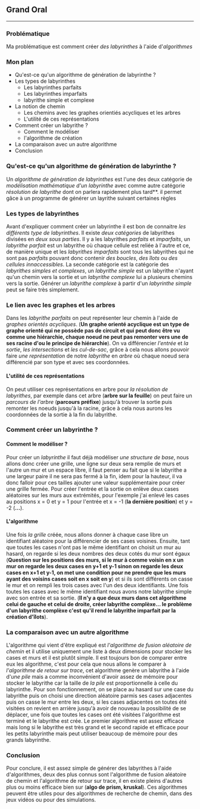 


## Grand Oral

---


### Problématique

Ma problématique est comment créer *des labyrinthes* à l'aide d'*algorithmes*

### Mon plan 

- Qu'est-ce qu'un algorithme de génération de labyrinthe ?
- Les types de labyrinthes
	- Les labyrinthes parfaits
	- Les labyrinthes imparfaits
	- labyrithe simple et complexe
- La notion de chemin
	- Les chemins avec les graphes orientiés acycliques et les arbres
	- L'utilité de ces représentations
- Comment créer un labyrithe ?
	- Comment le modéliser
	- l'algorithme de création
- La comparaison avec un autre algorithme
- Conclusion

### Qu'est-ce qu'un algorithme de génération de labyrinthe ?

Un *algorithme de génération de labyrinthes* est l'une des deux catégorie de *modélisation mathématique d'un labyrinthe* avec comme autre catégorie *résolution de labyrithe* dont on parlera rapidement plus tard**. il permet gâce à un programme de générer un layrithe suivant certaines règles

### Les types de labyrinthes

Avant d'expliquer comment créer un labyrinthe il est bon de connaitre *les différents type de labyrinthes*. Il existe *deux catégories* de labyrithes divisées en *deux sous parties*. Il y a les labyrithes *parfaits* et *imparfaits*, un *labyrithe parfait* est un labyrithe où chaque cellule est reliée à l'autre et ce, de manière unique et les *labyrithes imparfaits* sont tous les labyrithes qui ne sont pas *parfaits* pouvant donc contenir *des boucles*, *des îlots* ou *des cellules innaccessibles*. La seconde catégorie est la catégorie des *labyrithes simples et complexes*, un *labyrithe simple* est un labyrithe n'ayant qu'un chemin vers la sortie et un *labyrithe complexe* lui a plusieurs chemins vers la sortie. Générer un *labyrithe complexe* à partir d'un *labyrinthe simple* peut se faire très simplement.

### Le lien avec les graphes et les arbres

Dans les *labyrithe parfaits* on peut représenter leur chemin à l'aide de *graphes orientés acycliques*. (**Un graphe orienté acyclique est un type de graphe orienté qui ne possède pas de circuit et qui peut donc être vu comme une hiérarchie, chaque noeud ne peut pas remonter vers une de ses racine d'ou le principe de hiérarchie**). On va différencier *l'entrée* et *la sortie*, *les intersections* et *les cul-de-sac*, grâce à cela nous allons pouvoir faire *une représentation* de notre *labyrithe* en *arbre* où chaque noeud sera différencié par son type et avec ses coordonnées.

#### L'utilité de ces représentations

On peut utiliser ces représentations en arbre pour *la résolution de labyrithes*, par exemple dans cet arbre (**arbre sur la feuille**) on peut faire un *parcours de l'arbre* (**parcours préfixe**) jusqu'à trouver la sortie puis remonter les noeuds jusqu'à la racine, grâce à cela nous aurons les coordonnées de la sortie à la fin du labyrithe. 

### Comment créer un labyrinthe ?

#### Comment le modéliser ?

Pour créer un *labyrinthe* il faut déjà modéliser *une structure de base*, nous allons donc créer une grille, une ligne sur deux sera remplie de murs et l'autre un mur et un espace libre, il faut penser au fait que si le labyrithe a une largeur paire il ne sera pas fermé à la fin, idem pour la hauteur, il va donc falloir pour ces tailles ajouter une valeur supplémentaire pour créer une grille fermée. Pour créer l'entrée et la sortie on enlève deux cases aléatoires sur les murs aux extrémités, pour l'exemple j'ai enlevé les cases au positions x = 0 et y = 1 pour l'entrée et x = -1 (**la dernière position**) et y = -2 (**...**).

#### L'algorithme

Une fois *la grille* créée, nous allons donner à chaque case libre un identifiant aléatoire pour la différencier de ses cases voisines. Ensuite, tant que toutes les cases n'ont pas le même identifiant on choisit un mur au hasard, on regarde si les deux nombres des deux cotés du mur sont égaux (**Question sur les positions des murs, si le mur à comme voisin en x un mur on regarde les deux cases en y+1 et y-1 sinon on regarde les deux cases en x+1 et y-1,  on met une condition pour ne prendre que les murs ayant des voisins cases soit en x soit en y**) et si ils sont différents on casse le mur et on rempli les trois cases avec l'un des deux identifiants. Une fois toutes les cases avec le même identifiant nous avons notre labyrithe simple avec son entrée et sa sortie. (**Il n'y a que deux murs dans cet algorithme celui de gauche et celui de droite, créer labyrithe complèxe... le problème d'un labyrithe complèxe c'est qu'il rend le labyrithe imparfait par la création d'îlots**).

### La comparaison avec un autre algorithme

L'algorithme qui vient d'être expliqué est *l'algorithme de fusion aléatoire de chemin* et il utilise uniquement une liste à deux dimensions pour stocker les cases et murs et il est plutôt simple. Il est toujours bon de comparer entre eux les algorithme, c'est pour cela que nous allons le comparer à *l'algorithme de retour sur trace*, cet algorithme genère un labyrithe à l'aide d'*une pile* mais a comme inconvénient d'avoir assez de mémoire pour stocker le labyrithe car la taille de *la pile* est proportionnelle à celle du labyrinthe. Pour son fonctionnement, on se place au hasard sur une case du labyrithe puis on choisi une direction aléatoire parmis ses cases adjacentes puis on casse le mur entre les deux, si les cases adjacentes on toutes été visitées on revient en arrière jusqu'à avoir de nouveau la possibilité de se déplacer, une fois que toutes les cases ont été visitées l'algorithme est terminé et le labyrithe est crée. Le premier algorithme est assez efficace mais long si le labyrithe est très grand et le second rapide et efficace pour les petits labyrinthe mais peut utiliser beaucoup de mémoire pour des grands labyrinthe.

### Conclusion

Pour conclure, il est assez simple de générer des labyrithes à l'aide d'algorithmes, deux des plus connus sont l'algorithme de fusion aléatoire de chemin et l'algorithme de retour sur trace, il en existe pleins d'autres plus ou moins efficace bien sur (**algo de prism, kruskal**). Ces algorithmes peuvent être utiles pour des algorithmes de recherche de chemin, dans des jeux vidéos ou pour des simulations.